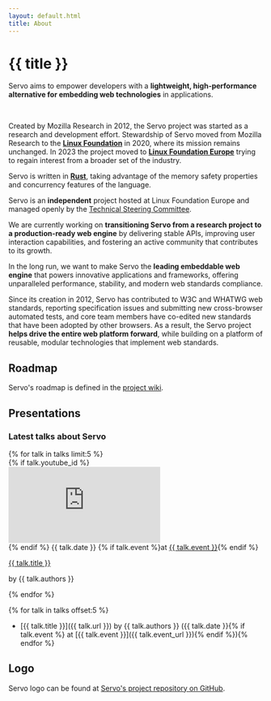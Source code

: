 ```yaml
---
layout: default.html
title: About
---
```


<div class="inner-container subpage-content">

<h1>{{ title }}</h1>
  <p class="subtitle">
    Servo aims to empower developers with a <strong>lightweight, high-performance alternative for embedding web technologies</strong> in applications.
  </p>
<br>

Created by Mozilla Research in 2012, the Servo project was started as a research and development effort. Stewardship of Servo moved from Mozilla Research to the [**Linux Foundation**](https://www.linuxfoundation.org/) in 2020, where its mission remains unchanged. In 2023 the project moved to [**Linux Foundation Europe**](https://linuxfoundation.eu/) trying to regain interest from a broader set of the industry.

Servo is written in [**Rust**](https://www.rust-lang.org/), taking advantage of the memory safety properties and concurrency features of the language.

Servo is an **independent** project hosted at Linux Foundation Europe and managed openly by the [Technical Steering Committee](https://github.com/servo/project/blob/main/governance/README.md).

We are currently working on **transitioning Servo from a research project to a production-ready web engine** by delivering stable APIs, improving user interaction capabilities, and fostering an active community that contributes to its growth.

In the long run, we want to make Servo the **leading embeddable web engine** that powers innovative applications and frameworks, offering unparalleled performance, stability, and modern web standards compliance.

Since its creation in 2012, Servo has contributed to W3C and WHATWG web standards, reporting specification issues and submitting new cross-browser automated tests, and core team members have co-edited new standards that have been adopted by other browsers. As a result, the Servo project **helps drive the entire web platform forward**, while building on a platform of reusable, modular technologies that implement web standards.

## Roadmap

Servo's roadmap is defined in the [project wiki](https://github.com/servo/servo/wiki/Roadmap).

## Presentations

<section class="section" aria-label="Latest talks about Servo">
  <div class="blog">
    <div class="inner-container">
      <h3>Latest talks about Servo</h3>
        <div class="blog-grid">
            {% for talk in talks limit:5 %}<div class="card">
                  <div class="card-content">
                    {% if talk.youtube_id %}<div class="card-image">
                      <iframe src="https://www.youtube.com/embed/{{ talk.youtube_id }}" title="YouTube video player" frameborder="0" allow="accelerometer; autoplay; clipboard-write; encrypted-media; gyroscope; picture-in-picture; web-share" referrerpolicy="strict-origin-when-cross-origin" allowfullscreen></iframe>
                    </div>{% endif %}<span class="tag">
                      {{ talk.date }}
                      {% if talk.event %}<span class="tag">at <a href="{{ talk.event_url }}">{{ talk.event }}</a></span>{% endif %}
                    </span>
                    <p class="post-title"><a href="{{ talk.url }}">{{ talk.title }}</a></p>
                    <p class="post-summary">by {{ talk.authors }}</p>
                  </div>
                </div>{% endfor %}
        </div>
      </div>
  </div>
</section>

{% for talk in talks offset:5 %}
* [{{ talk.title }}]({{ talk.url }}) by {{ talk.authors }} ({{ talk.date }}{% if talk.event %} at [{{ talk.event }}]({{ talk.event_url }}){% endif %}){% endfor %}

## Logo

Servo logo can be found at [Servo's project repository on GitHub](https://github.com/servo/project/tree/master/logo).

</div>